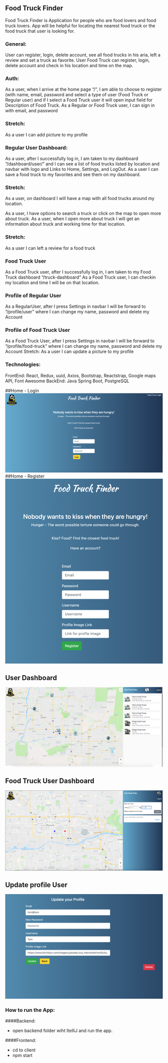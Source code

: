 ## Food Truck Finder

Food Truck Finder is Application for people who are food lovers and food truck lovers. App will be helpful for locating the nearest food truck or the food truck that user is looking for.

### General:

User can register, login, delete account, see all food trucks in his aria, left a review and set a truck as favorite.
User Food Truck can register, login, delete account and check in his location and time on the map.

### Auth:

As a user, when I arrive at the home page “/”, I am able to choose to register (with name, email, password and select a type of user (Food Truck or Regular user) and if I select a Food Truck user it will open input field for Description of Food Truck.
As a Regular or Food Truck user, I can sign in with email, and password

### Stretch:

As a user I can add picture to my profile

### Regular User Dashboard:

As a user, after I successfully log in, I am taken to my dashboard “/dashboard/user/” and I can see a list of food trucks listed by location and navbar with logo and Links to Home, Settings, and LogOut.
As a user I can save a food truck to my favorites and see them on my dashboard.

### Stretch:

As a user, on dashboard I will have a map with all food trucks around my location.

As a user, I have options to search a truck or click on the map to open more about truck.
As a user, when I open more about truck I will get an information about truck and working time for that location.

### Stretch:

As a user I can left a review for a food truck

### Food Truck User

As a Food Truck user, after I successfully log in, I am taken to my Food Truck dashboard “/truck-dashboard”
As a Food Truck user, I can checkin my location and time I will be on that location.

### Profile of Regular User

As a RegularUser, after I press Settings in navbar I will be forward to “/profile/user” where I can change my name, password and delete my Account

### Profile of Food Truck User

As a Food Truck User, after I press Settings in navbar I will be forward to “/profile/food-truck” where I can change my name, password and delete my Account
Stretch:
As a user I can update a picture to my profile

### Technologies:

FrontEnd: React, Redux, uuid, Axios, Bootstrap, Reactstrap, Google maps API, Font Awesome
BackEnd: Java Spring Boot, PostgreSQL

##Home - Login
![Image description](img/1.png)
##Home - Register
![Image description](img/2.png)

## User Dashboard

![Image description](img/3.png)

## Food Truck User Dashboard

![Image description](img/4.png)

## Update profile User

![Image description](img/6.png)

### How to run the App:

####Backend:

- open backend folder wiht ItelliJ and run the app.

####Frontend:

- cd to client
- npm start

